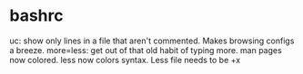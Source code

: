 # bashrc
uc: show only lines in a file that aren't commented. Makes browsing configs a breeze.
more=less: get out of that old habit of typing more.
man pages now colored.
less now colors syntax.
Less file needs to be +x
